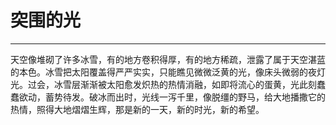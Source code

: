 # 突围的光
---

天空像堆砌了许多冰雪，有的地方卷积得厚，有的地方稀疏，泄露了属于天空湛蓝的本色。冰雪把太阳覆盖得严严实实，只能瞧见微微泛黄的光，像床头微弱的夜灯光。过会，冰雪层渐渐被太阳愈发炽热的热情消融，如即将流心的蛋黄，光此刻蠢蠢欲动，蓄势待发。破冰而出时，光线一泻千里，像脱缰的野马，给大地播撒它的热情，照得大地熠熠生辉，那是新的一天，新的时光，新的希望。
